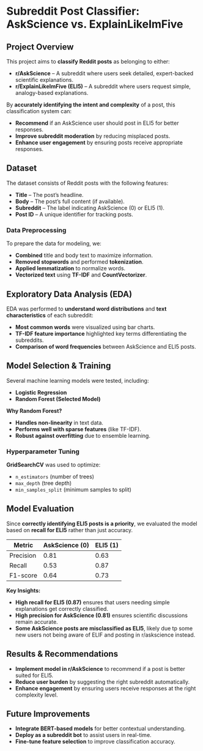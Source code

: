 #  Subreddit Post Classifier: AskScience vs. ExplainLikeImFive  

##  Project Overview  
This project aims to **classify Reddit posts** as belonging to either:  
- **r/AskScience** – A subreddit where users seek detailed, expert-backed scientific explanations.  
- **r/ExplainLikeImFive (ELI5)** – A subreddit where users request simple, analogy-based explanations.  

By **accurately identifying the intent and complexity** of a post, this classification system can:  
 - **Recommend** if an AskScience user should post in ELI5 for better responses.  
 - **Improve subreddit moderation** by reducing misplaced posts.  
 - **Enhance user engagement** by ensuring posts receive appropriate responses.  

##  Dataset  

The dataset consists of Reddit posts with the following features:  
- **Title** – The post’s headline.  
- **Body** – The post’s full content (if available).  
- **Subreddit** – The label indicating AskScience (0) or ELI5 (1).  
- **Post ID** – A unique identifier for tracking posts.  

###  Data Preprocessing  
To prepare the data for modeling, we:  
 - **Combined** title and body text to maximize information.  
 - **Removed stopwords** and performed **tokenization**.  
 - **Applied lemmatization** to normalize words.  
 - **Vectorized text** using **TF-IDF** and **CountVectorizer**.  

##  Exploratory Data Analysis (EDA)  

EDA was performed to **understand word distributions** and **text characteristics** of each subreddit:  
- **Most common words** were visualized using bar charts.  
- **TF-IDF feature importance** highlighted key terms differentiating the subreddits.  
- **Comparison of word frequencies** between AskScience and ELI5 posts.  

##  Model Selection & Training  

Several machine learning models were tested, including:  
- **Logistic Regression**    
- **Random Forest (Selected Model)**  

 **Why Random Forest?**  
 - **Handles non-linearity** in text data.  
 - **Performs well with sparse features** (like TF-IDF).  
 - **Robust against overfitting** due to ensemble learning.  

###  Hyperparameter Tuning  
**GridSearchCV** was used to optimize:  
- `n_estimators` (number of trees)  
- `max_depth` (tree depth)  
- `min_samples_split` (minimum samples to split) 

##  Model Evaluation  

Since **correctly identifying ELI5 posts is a priority**, we evaluated the model based on **recall for ELI5** rather than just accuracy.  

| Metric  | AskScience (0) | ELI5 (1) |
|---------|--------------|---------|
| Precision  | 0.81 | 0.63 |
| Recall     | 0.53 | 0.87 |
| F1-score   | 0.64 | 0.73 |


 **Key Insights:**  
- **High recall for ELI5 (0.87)** ensures that users needing simple explanations get correctly classified.  
- **High precision for AskScience (0.81)** ensures scientific discussions remain accurate.  
- **Some AskScience posts are misclassified as ELI5**, likely due tp some new users not being aware of ELIF and posting in r/askscience instead.  

##  Results & Recommendations  

 - **Implement model in r/AskScience** to recommend if a post is better suited for ELI5.  
 - **Reduce user burden** by suggesting the right subreddit automatically.  
 - **Enhance engagement** by ensuring users receive responses at the right complexity level.  

##  Future Improvements  

 - **Integrate BERT-based models** for better contextual understanding.  
 - **Deploy as a subreddit bot** to assist users in real-time.  
 - **Fine-tune feature selection** to improve classification accuracy.  
 

